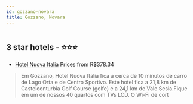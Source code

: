 ```yaml
---
id: gozzano-novara
title: Gozzano, Novara
---
```


<center><img src="https://i.travelapi.com/hotels/16000000/15510000/15504300/15504268/61a13d1e_z.jpg" alt="" /></center>


##  3 star hotels - ⭐️⭐️⭐️

-    [Hotel Nuova Italia](https://www.hurb.com/br/aud/https://www.hurb.com/br/hotels/gozzano/hotel-nuova-italia-HT-ADNK?cmp=18055) Prices from R$378.34
   > Em Gozzano, Hotel Nuova Italia fica a cerca de 10 minutos de carro de Lago Orta e de Centro Sportivo.  Este hotel fica a 21,8 km de Castelconturbia Golf Course (golfe) e a 24,1 km de Vale Sesia.Fique em um de nossos 40 quartos com TVs LCD. O Wi-Fi de cort
